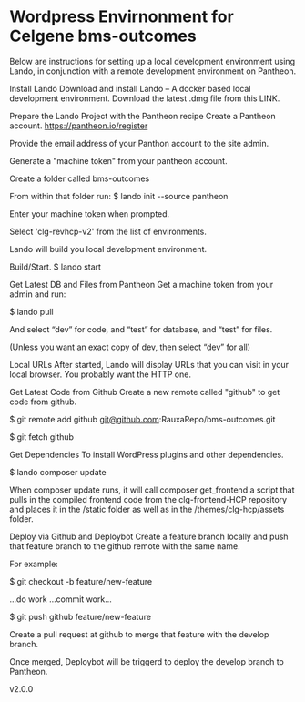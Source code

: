 # Wordpress Envirnonment for Celgene bms-outcomes

Below are instructions for setting up a local development environment using Lando, in conjunction with a remote development environment on Pantheon. 

Install Lando Download and install Lando – A docker based local development environment. Download the latest .dmg file from this LINK.

Prepare the Lando Project with the Pantheon recipe Create a Pantheon account. https://pantheon.io/register

Provide the email address of your Panthon account to the site admin.

Generate a "machine token" from your pantheon account.

Create a folder called bms-outcomes

From within that folder run: $ lando init --source pantheon

Enter your machine token when prompted.

Select 'clg-revhcp-v2' from the list of environments.

Lando will build you local development environment.

Build/Start. $ lando start

Get Latest DB and Files from Pantheon Get a machine token from your admin and run:

$ lando pull

And select “dev” for code, and “test” for database, and “test” for files.

(Unless you want an exact copy of dev, then select “dev” for all)

Local URLs After started, Lando will display URLs that you can visit in your local browser. You probably want the HTTP one.

Get Latest Code from Github Create a new remote called "github" to get code from github.

$ git remote add github git@github.com:RauxaRepo/bms-outcomes.git

$ git fetch github

Get Dependencies To install WordPress plugins and other dependencies.

$ lando composer update

When composer update runs, it will call composer get_frontend a script that pulls in the compiled frontend code from the clg-frontend-HCP repository and places it in the /static folder as well as in the /themes/clg-hcp/assets folder.

Deploy via Github and Deploybot Create a feature branch locally and push that feature branch to the github remote with the same name.

For example:

$ git checkout -b feature/new-feature

...do work ...commit work...

$ git push github feature/new-feature

Create a pull request at github to merge that feature with the develop branch.

Once merged, Deploybot will be triggerd to deploy the develop branch to Pantheon.

v2.0.0
